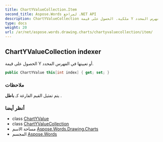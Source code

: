 ```yaml
---
title: ChartYValueCollection.Item
second_title: Aspose.Words لمراجع .NET API
description: ChartYValueCollection ملكية. الحصول على قيمة Y أو تعيينها في الفهرس المحدد.
type: docs
weight: 20
url: /ar/net/aspose.words.drawing.charts/chartyvaluecollection/item/
---
```

## ChartYValueCollection indexer

الحصول على قيمة Y أو تعيينها في الفهرس المحدد.

```csharp
public ChartYValue this[int index] { get; set; }
```

### ملاحظات

يتم تمثيل القيم الفارغة كـ **باطل** .

### أنظر أيضا

* class [ChartYValue](../../chartyvalue/)
* class [ChartYValueCollection](../)
* مساحة الاسم [Aspose.Words.Drawing.Charts](../../chartyvaluecollection/)
* المجسم [Aspose.Words](../../../)


